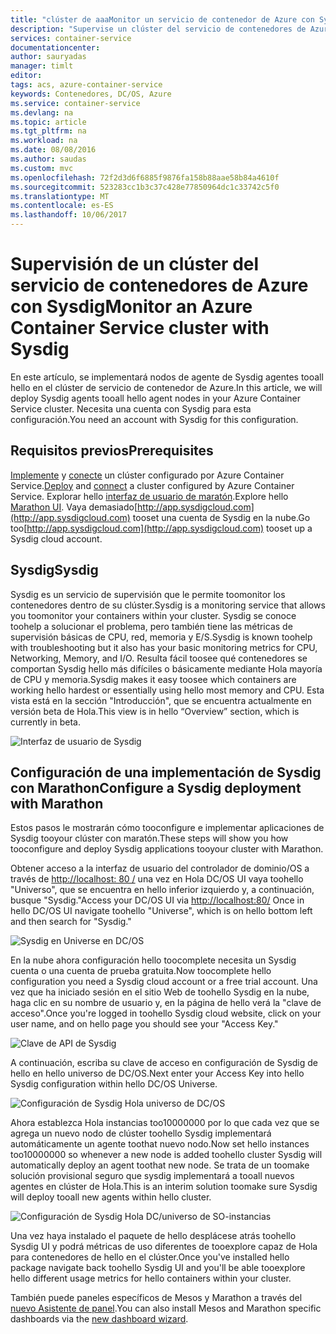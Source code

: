 ```yaml
---
title: "clúster de aaaMonitor un servicio de contenedor de Azure con Sysdig | Documentos de Microsoft"
description: "Supervise un clúster del servicio de contenedores de Azure con Sysdig."
services: container-service
documentationcenter: 
author: sauryadas
manager: timlt
editor: 
tags: acs, azure-container-service
keywords: Contenedores, DC/OS, Azure
ms.service: container-service
ms.devlang: na
ms.topic: article
ms.tgt_pltfrm: na
ms.workload: na
ms.date: 08/08/2016
ms.author: saudas
ms.custom: mvc
ms.openlocfilehash: 72f2d3d6f6885f9876fa158b88aae58b84a4610f
ms.sourcegitcommit: 523283cc1b3c37c428e77850964dc1c33742c5f0
ms.translationtype: MT
ms.contentlocale: es-ES
ms.lasthandoff: 10/06/2017
---
```

# <a name="monitor-an-azure-container-service-cluster-with-sysdig"></a><span data-ttu-id="52c8e-104">Supervisión de un clúster del servicio de contenedores de Azure con Sysdig</span><span class="sxs-lookup"><span data-stu-id="52c8e-104">Monitor an Azure Container Service cluster with Sysdig</span></span>
<span data-ttu-id="52c8e-105">En este artículo, se implementará nodos de agente de Sysdig agentes tooall hello en el clúster de servicio de contenedor de Azure.</span><span class="sxs-lookup"><span data-stu-id="52c8e-105">In this article, we will deploy Sysdig agents tooall hello agent nodes in your Azure Container Service cluster.</span></span> <span data-ttu-id="52c8e-106">Necesita una cuenta con Sysdig para esta configuración.</span><span class="sxs-lookup"><span data-stu-id="52c8e-106">You need an account with Sysdig for this configuration.</span></span> 

## <a name="prerequisites"></a><span data-ttu-id="52c8e-107">Requisitos previos</span><span class="sxs-lookup"><span data-stu-id="52c8e-107">Prerequisites</span></span>
<span data-ttu-id="52c8e-108">[Implemente](container-service-deployment.md) y [conecte](../container-service-connect.md) un clúster configurado por Azure Container Service.</span><span class="sxs-lookup"><span data-stu-id="52c8e-108">[Deploy](container-service-deployment.md) and [connect](../container-service-connect.md) a cluster configured by Azure Container Service.</span></span> <span data-ttu-id="52c8e-109">Explorar hello [interfaz de usuario de maratón](container-service-mesos-marathon-ui.md).</span><span class="sxs-lookup"><span data-stu-id="52c8e-109">Explore hello [Marathon UI](container-service-mesos-marathon-ui.md).</span></span> <span data-ttu-id="52c8e-110">Vaya demasiado[http://app.sysdigcloud.com](http://app.sysdigcloud.com) tooset una cuenta de Sysdig en la nube.</span><span class="sxs-lookup"><span data-stu-id="52c8e-110">Go too[http://app.sysdigcloud.com](http://app.sysdigcloud.com) tooset up a Sysdig cloud account.</span></span> 

## <a name="sysdig"></a><span data-ttu-id="52c8e-111">Sysdig</span><span class="sxs-lookup"><span data-stu-id="52c8e-111">Sysdig</span></span>
<span data-ttu-id="52c8e-112">Sysdig es un servicio de supervisión que le permite toomonitor los contenedores dentro de su clúster.</span><span class="sxs-lookup"><span data-stu-id="52c8e-112">Sysdig is a monitoring service that allows you toomonitor your containers within your cluster.</span></span> <span data-ttu-id="52c8e-113">Sysdig se conoce toohelp a solucionar el problema, pero también tiene las métricas de supervisión básicas de CPU, red, memoria y E/S.</span><span class="sxs-lookup"><span data-stu-id="52c8e-113">Sysdig is known toohelp with troubleshooting but it also has your basic monitoring metrics for CPU, Networking, Memory, and I/O.</span></span> <span data-ttu-id="52c8e-114">Resulta fácil toosee qué contenedores se comportan Sysdig hello más difíciles o básicamente mediante Hola mayoría de CPU y memoria.</span><span class="sxs-lookup"><span data-stu-id="52c8e-114">Sysdig makes it easy toosee which containers are working hello hardest or essentially using hello most memory and CPU.</span></span> <span data-ttu-id="52c8e-115">Esta vista está en la sección "Introducción", que se encuentra actualmente en versión beta de Hola.</span><span class="sxs-lookup"><span data-stu-id="52c8e-115">This view is in hello “Overview” section, which is currently in beta.</span></span> 

![Interfaz de usuario de Sysdig](./media/container-service-monitoring-sysdig/sysdig6.png) 

## <a name="configure-a-sysdig-deployment-with-marathon"></a><span data-ttu-id="52c8e-117">Configuración de una implementación de Sysdig con Marathon</span><span class="sxs-lookup"><span data-stu-id="52c8e-117">Configure a Sysdig deployment with Marathon</span></span>
<span data-ttu-id="52c8e-118">Estos pasos le mostrarán cómo tooconfigure e implementar aplicaciones de Sysdig tooyour clúster con maratón.</span><span class="sxs-lookup"><span data-stu-id="52c8e-118">These steps will show you how tooconfigure and deploy Sysdig applications tooyour cluster with Marathon.</span></span> 

<span data-ttu-id="52c8e-119">Obtener acceso a la interfaz de usuario del controlador de dominio/OS a través de [http://localhost: 80 /](http://localhost:80/) una vez en Hola DC/OS UI vaya toohello "Universo", que se encuentra en hello inferior izquierdo y, a continuación, busque "Sysdig."</span><span class="sxs-lookup"><span data-stu-id="52c8e-119">Access your DC/OS UI via [http://localhost:80/](http://localhost:80/) Once in hello DC/OS UI navigate toohello "Universe", which is on hello bottom left and then search for "Sysdig."</span></span>

![Sysdig en Universe en DC/OS](./media/container-service-monitoring-sysdig/sysdig1.png)

<span data-ttu-id="52c8e-121">En la nube ahora configuración hello toocomplete necesita un Sysdig cuenta o una cuenta de prueba gratuita.</span><span class="sxs-lookup"><span data-stu-id="52c8e-121">Now toocomplete hello configuration you need a Sysdig cloud account or a free trial account.</span></span> <span data-ttu-id="52c8e-122">Una vez que ha iniciado sesión en el sitio Web de toohello Sysdig en la nube, haga clic en su nombre de usuario y, en la página de hello verá la "clave de acceso".</span><span class="sxs-lookup"><span data-stu-id="52c8e-122">Once you're logged in toohello Sysdig cloud website, click on your user name, and on hello page you should see your "Access Key."</span></span> 

![Clave de API de Sysdig](./media/container-service-monitoring-sysdig/sysdig2.png) 

<span data-ttu-id="52c8e-124">A continuación, escriba su clave de acceso en configuración de Sysdig de hello en hello universo de DC/OS.</span><span class="sxs-lookup"><span data-stu-id="52c8e-124">Next enter your Access Key into hello Sysdig configuration within hello DC/OS Universe.</span></span> 

![Configuración de Sysdig Hola universo de DC/OS](./media/container-service-monitoring-sysdig/sysdig3.png)

<span data-ttu-id="52c8e-126">Ahora establezca Hola instancias too10000000 por lo que cada vez que se agrega un nuevo nodo de clúster toohello Sysdig implementará automáticamente un agente toothat nuevo nodo.</span><span class="sxs-lookup"><span data-stu-id="52c8e-126">Now set hello instances too10000000 so whenever a new node is added toohello cluster Sysdig will automatically deploy an agent toothat new node.</span></span> <span data-ttu-id="52c8e-127">Se trata de un toomake solución provisional seguro que sysdig implementará a tooall nuevos agentes en clúster de Hola.</span><span class="sxs-lookup"><span data-stu-id="52c8e-127">This is an interim solution toomake sure Sysdig will deploy tooall new agents within hello cluster.</span></span> 

![Configuración de Sysdig Hola DC/universo de SO-instancias](./media/container-service-monitoring-sysdig/sysdig4.png)

<span data-ttu-id="52c8e-129">Una vez haya instalado el paquete de hello desplácese atrás toohello Sysdig UI y podrá métricas de uso diferentes de tooexplore capaz de Hola para contenedores de hello en el clúster.</span><span class="sxs-lookup"><span data-stu-id="52c8e-129">Once you've installed hello package navigate back toohello Sysdig UI and you'll be able tooexplore hello different usage metrics for hello containers within your cluster.</span></span> 

<span data-ttu-id="52c8e-130">También puede paneles específicos de Mesos y Marathon a través del [nuevo Asistente de panel](https://app.sysdigcloud.com/#/dashboards/new).</span><span class="sxs-lookup"><span data-stu-id="52c8e-130">You can also install Mesos and Marathon specific dashboards via the [new dashboard wizard](https://app.sysdigcloud.com/#/dashboards/new).</span></span>
